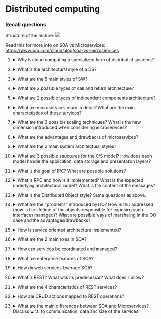 # Distributed computing

### Recall questions

Structure of the lecture:
![](./static/CLD/cds2.png) 
 
Read this for more info on SOA vs Microservices: https://www.ibm.com/cloud/blog/soa-vs-microservices


1. <details markdown=1><summary markdown="span"> Why is cloud computing a specialized form of distributed systems? </summary>
    
    \
    CC is a ==specialized form of DS that introduces utilization models for remotely provisioning scalable and measured resources==. \
    It appears an ==one whole resources== to the users and relies on ==messages for communication==.

</details>

2. <details markdown=1><summary markdown="span"> What is the architectural style of a DS? </summary>
    
    \
    Defines the ==hardware architecture of the system and the role of each component==. The logical view is handled by the the SW architecture.

</details>

3. <details markdown=1><summary markdown="span"> What are the 5 main styles of SW? </summary>
    
    \
    5 main styles:
    - ==call and return==;
    - ==indipendent components==: multiple decoupled component;
    - datacentered;
    - data flow;
    - virtual machine.

</details>

4. <details markdown=1><summary markdown="span"> What are 2 possible types of call and return architecture? </summary>
    
    \
    Call and return:
    1. ==top down approach== to break functions into multiple ==sub-procedures (components)== executed by multiple nodes calling them (==messages = call to function==);
    2. layered approach to create ==multiple layers of abstraction, as seen for example in communication protocols==.

</details>

5. <details markdown=1><summary markdown="span"> What are 2 possible types of indipendent components architecture? </summary>
    
    \
    Indipendent components:
    1. ==event based==, in which each process can interact with each other through ==lists of events==. A process can publish his list of events and the "interested" processes can subscribe to that list.
    2. ==microservices==

</details>

6. <details markdown=1><summary markdown="span"> What are microservices more in detail? What are the main characteristics of these services? </summary>
    
    \
    Architectural style that ==structures an application as a collection of services== that are:
    - highly mantainable and testable
    - ==loosely coupled==
    - ==indipendently deployable==
    - managed by a small team

</details>

7. <details markdown=1><summary markdown="span"> What are the 3 possible scaling techniques? What is the new dimension introduced when considering microservices? </summary>
    
    \
    ![](./static/CLD/cds1.png) \
    Microservices allow for ==functional scaling==, i.e. scaling only those services that are creating a bottlebeck (impossible with duplication or data partitioning.)

</details>

8. <details markdown=1><summary markdown="span"> What are the advantages and drawbacks of microservices? </summary>
    
    \
    Advantages: besides the ones mentioned before, the are:
    - ==fault isolation==
    - possibility for ==continous delivery and deployment==  

    Drawbacks:
    - deciding ==which microservices to use is not simple==;
    - a micro-services based cloud is as ==hard to manage as a distributed systems==, so all the problems of DS apply.

</details>

9. <details markdown=1><summary markdown="span"> What are the 2 main system architectural styles? </summary>
    
    \
    SA styles:
    - ==client/server (C/S)==
    - ==p2p: highly scalable and decentralized, need to handle consistency==

</details>

10. <details markdown=1><summary markdown="span"> What are 3 possible structures for the C/S model? How does each model handle the application, data storage and presentation layers?</summary>
    
    \
    Three modes:
    - ==thin client==: server handles data and application logic, client handles the presentation;
    - ==fat client==: server handles data, client handles application logic and presentation;
    - ==multi tiered==: data storage, application logic and presentation are seen as multiple tiers that can be scaled according to the needs of the users.

</details>

11. <details markdown=1><summary markdown="span"> What is the goal of IPC? What are possible solutions? </summary>
    
    \
    IPC ==connects the SW components and allows them to share data in form of messages==. \
    Solutions:
    - ==RPC== : procedural style
    - ==DO/DOF== : OO style
    - ==SOA==: service oriented

</details>

12. <details markdown=1><summary markdown="span"> What is RPC and how is it implemented? What is the expected underlying architectural model? What is the content of the messages? </summary>
    
    \
    Remote procedure call ==allows to execute procedures (functions) on other machines==. It is implemented as ==RPC Library== and ==RPC Service==. The underlying architectural model is a ==C/S model==. \
    The ==messages are automatically created and contain all the value necessary to compute the final result==. Note that messages must be ==marshalled== to be able to be sent between nodes.

</details>

13. <details markdown=1><summary markdown="span">  What is the Distributed Object style? Same questions as above.</summary>
    
    \
    Like ==RPC for OO==, but the ==methods are exposed by objects through interfaces==. The underlying arch. model is C/S.  

</details>

14. <details markdown=1><summary markdown="span"> What are the "problems" introduced by DO?  How is this addressed (how is the lifetime of the objects responsible for exposing such interfaces managed)? What are possible ways of marshaling in the OO case and the advantages/drawbacks?</summary>
    
    \
    RPC is stateless, but DO must take into account the state of the objects and their lifetime.  \
    For what regards the objects exposing the interfaces, it depends on the model:
    - ==server based==: object has its own life
    - ==client based==: object creating only to execute the remote procedure

    For what regards marshaling, it can either be done by ==value==, duplicating the object, or ==by reference, through an object proxy and an object skeleton== - the latter being more consistent but also more complex.

</details>

15. <details markdown=1><summary markdown="span"> How is service oriented architecture implemented? </summary>
    
    \
    A ==software component== with the following characteristics is ==incapsulated in a service==:
    - ==explicit boundaries==
    - ==autonomous services==: indipently deployable, failure tolerant, etc...;
    - ==shared schema and contracts==: contracts expose the structure of services/messages;
    - ==compatibility based on policies==

</details>

16. <details markdown=1><summary markdown="span"> What are the 2 main roles in SOA? </summary>
    
    \
    We have 2 major roles:
    - service ==provider==
    - service ==consumer==
    
    And 3 components:
    - service consumer and provider
    - service ==registry==: it contains ==metadata on available services== and the server in which they are ==located==

</details>

17. <details markdown=1><summary markdown="span"> How can services be coordinated and managed? </summary>
    
    \
    We have 2 ways of managing services:
    - ==orchestration: the orchestrator coordinates the services==
    - ==choreography==: no orchestrator

</details>

18. <details markdown=1><summary markdown="span">  What are enterprise features of SOA?</summary>
    
    \
    Features:
    - ==Standardized service contract==: to facilitate interoperability
    - ==Loose coupling== 
    - ==Abstraction==: to hide technical implementation details
    - ==Autonomy==: services control themselves
    - ==Lack of state==:  stateless to foster reuse and multiple customers support
    - ==Discoverability==: description documents other then schema and contract
    - ==Composability==: by means of orchestration/choreography

</details>

19. <details markdown=1><summary markdown="span"> How do web services leverage SOA? </summary>
    
    \
    ![](./static/CLD/cds3.png)

</details>

20. <details markdown=1><summary markdown="span">  What is REST? What was its predecessor? What does it allow?</summary>
    
    \
    Created as an alternative to SOAP, ==REST stands for Representational State Transfer== and allows to ==use HTTP methods to implement operations requested by Web Services==.

</details>

21. <details markdown=1><summary markdown="span"> What are the 4 characteristics of REST services? </summary>
    
    \
    REST services follow 4 basic design principles:
    - be ==stateless==
    - use ==HTTP methods explicitely==
    - transfer ==XML,JSON== or both
    - ==expose directory structure like URIs==

</details>

22. <details markdown=1><summary markdown="span"> How are CRUD actions mapped to REST operations? </summary>
    
    \
    Mappings:
    - create $\to$ POST
    - retrieve $\to$ GET
    - update/change state $\to$ PUT
    - remove/delete $\to$ DELETE

</details>

23. <details markdown=1><summary markdown="span"> What are the main differences between SOA and Microservices? Discuss w.r.t. to communication, data and size of the services. </summary>
    
    \
    SOA:
    - communication: ==slow, complex, uses SOAP==
    - data: ==global data model + shared server==
    - size: ==few large services==

    Microservices:
    - communication: ==REST + message broker==
    - data: ==each microservice has its own server==
    - size: ==many small services==

</details>